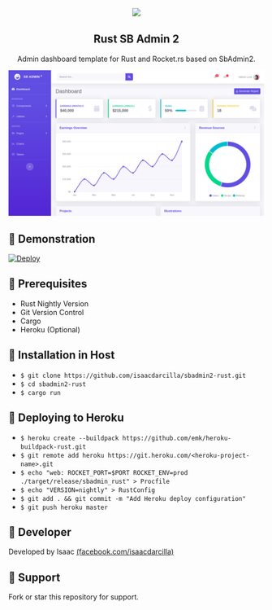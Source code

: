 <p align="center"><img width="120" src="https://external-content.duckduckgo.com/iu/?u=https%3A%2F%2Fupload.wikimedia.org%2Fwikipedia%2Fcommons%2Fthumb%2Fd%2Fd5%2FRust_programming_language_black_logo.svg%2F1200px-Rust_programming_language_black_logo.svg.png&f=1&nofb=1"></p>

<h2 align="center">Rust SB Admin 2</h2>

<p align="center">Admin dashboard template for Rust and Rocket.rs based on SbAdmin2.</p>

![Screenshot](https://github.com/isaacdarcilla/sbadmin2-rust/blob/master/img/1.png)

## 🚀 Demonstration

<a target="_blank" href="https://rust-admin.herokuapp.com/">
  <img src="https://www.herokucdn.com/deploy/button.svg" alt="Deploy">
</a>

## 🚀 Prerequisites

* Rust Nightly Version
* Git Version Control
* Cargo
* Heroku (Optional)

## 🚀 Installation in Host

* `$ git clone https://github.com/isaacdarcilla/sbadmin2-rust.git`
* `$ cd sbadmin2-rust` 
* `$ cargo run`

## 🚀 Deploying to Heroku

* `$ heroku create --buildpack https://github.com/emk/heroku-buildpack-rust.git`
* `$ git remote add heroku https://git.heroku.com/<heroku-project-name>.git`
* `$ echo "web: ROCKET_PORT=$PORT ROCKET_ENV=prod ./target/release/sbadmin_rust" > Procfile`
* `$ echo "VERSION=nightly" > RustConfig`
* `$ git add . && git commit -m "Add Heroku deploy configuration"`
* `$ git push heroku master`

## 🚀 Developer

Developed by Isaac [(facebook.com/isaacdarcilla)](https://web.facebook.com/isaacdarcilla)

## 🚀 Support

Fork or star this repository for support.
